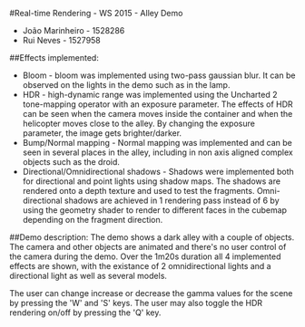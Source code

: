 #Real-time Rendering - WS 2015 - Alley Demo

- João Marinheiro - 1528286
- Rui Neves - 1527958

##Effects implemented:

- Bloom - bloom was implemented using two-pass gaussian blur. It can be observed on the lights in the demo such as in the lamp.
- HDR - high-dynamic range was implemented using the Uncharted 2 tone-mapping operator with an exposure parameter. 
      The effects of HDR can be seen when the camera moves inside the container and when the helicopter moves close to the alley.
      By changing the exposure parameter, the image gets brighter/darker.
- Bump/Normal mapping - Normal mapping was implemented and can be seen in several places in the alley, including in non axis
                      aligned complex objects such as the droid.
- Directional/Omnidirectional shadows - Shadows were implemented both for directional and point lights using shadow maps. The
			   	      shadows are rendered onto a depth texture and used to test the fragments. Omni-directional
   				      shadows are achieved in 1 rendering pass instead of 6 by using the geometry shader to render
				      to different faces in the cubemap depending on the fragment direction.

##Demo description:
The demo shows a dark alley with a couple of objects. The camera and other objects are animated and there's no user control of the 
camera during the demo. Over the 1m20s duration all 4 implemented effects are shown, with the existance of 2 omnidirectional lights 
and a directional light as well as several models.

The user can change increase or decrease the gamma values for the scene by pressing the 'W' and 'S' keys. The user may also toggle 
the HDR rendering on/off by pressing the 'Q' key.